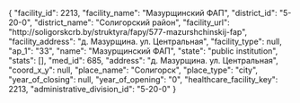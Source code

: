 {
    "facility_id": 2213,
    "facility_name": "Мазурщинский ФАП",
    "district_id": "5-20-0",
    "district_name": "Солигорский район",
    "facility_url": "http:\/\/soligorskcrb.by\/struktyra\/fapy\/577-mazurshchinskij-fap",
    "facility_address": "д. Мазурщина. ул. Центральная",
    "facility_type": null,
    "ap_1": "33",
    "name": "Мазурщинский ФАП",
    "state": "public institution",
    "stats": [],
    "med_id": 685,
    "address": "д. Мазурщина. ул. Центральная",
    "coord_x_y": null,
    "place_name": "Солигорск",
    "place_type": "city",
    "year_of_closing": null,
    "year_of_opening": "0",
    "healthcare_facility_key": 2213,
    "administrative_division_id": "5-20-0"
}